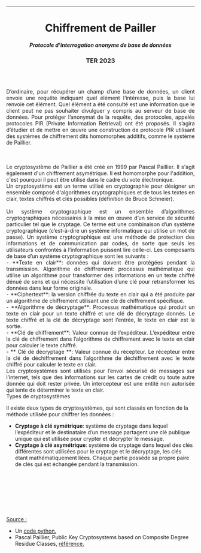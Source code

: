 ___
# <center> Chiffrement de Pailler 
#### <center> *Protocole d’interrogation anonyme de base de données*
### <center> TER 2023

<br>
<br>
<p align="justify"> D’ordinaire, pour récupérer un champ d’une base de données, un client envoie une requête indiquant quel élément l’intéresse, puis la base lui renvoie cet élément. Quel élément a été consulté est une information que le client peut ne pas souhaiter divulguer y compris au serveur de base de données.
Pour protéger l’anonymat de la requête, des protocoles, appelés protocoles PIR (Private Information Retrieval) ont été proposés. Il s’agira d’étudier et de mettre en œuvre une construction de protocole PIR utilisant des systèmes de chiffrement dits homomorphes additifs, comme le système de Paillier.
<br>
<br>
<br>

<p align="justify"> 
Le cryptosystème de Paillier a été créé en 1999 par Pascal Paillier. Il s'agit également d'un chiffrement asymétrique. Il est homomorphe pour l'addition, c'est pourquoi il peut être utilisé dans le cadre du vote électronique. 
<br>
Un cryptosystème est un terme utilisé en cryptographie pour désigner un ensemble composé d'algorithmes cryptographiques et de tous les textes en clair, textes chiffrés et clés possibles (définition de Bruce Schneier).
<br>
<br>
Un système cryptographique est un ensemble d’algorithmes cryptographiques nécessaires à la mise en œuvre d’un service de sécurité particulier tel que le cryptage. Ce terme est une combinaison d’un système cryptographique (c’est-à-dire un système informatique qui utilise un mot de passe). Un système cryptographique est une méthode de protection des informations et de communication par codes, de sorte que seuls les utilisateurs confrontés à l’information puissent lire celle-ci. Les composants de base d’un système cryptographique sont les suivants :
<br>
    - **Texte en clair**: données qui doivent être protégées pendant la transmission.
    Algorithme de chiffrement: processus mathématique qui utilise un algorithme pour transformer des informations en un texte chiffré dénué de sens et qui nécessite l’utilisation d’une clé pour retransformer les données dans leur forme originale.<br>
    - **Ciphertext**: la version chiffrée du texte en clair qui a été produite par un algorithme de chiffrement utilisant une clé de chiffrement spécifique.<br>
    - **Algorithme de décryptage**: Processus mathématique qui produit un texte en clair pour un texte chiffré et une clé de décryptage donnés. Le texte chiffré et la clé de décryptage sont l’entrée, le texte en clair est la sortie.<br>
    - **Clé de chiffrement**: Valeur connue de l’expéditeur. L’expéditeur entre la clé de chiffrement dans l’algorithme de chiffrement avec le texte en clair pour calculer le texte chiffré.<br>
    - ** Clé de décryptage **: Valeur connue du récepteur. Le récepteur entre la clé de déchiffrement dans l’algorithme de déchiffrement avec le texte chiffré pour calculer le texte en clair.
<br>
Les cryptosystèmes sont utilisés pour l’envoi sécurisé de messages sur l’internet, tels que des informations sur les cartes de crédit ou toute autre donnée qui doit rester privée. Un intercepteur est une entité non autorisée qui tente de déterminer le texte en clair.<br>
Types de cryptosystèmes<br>

Il existe deux types de cryptosystèmes, qui sont classés en fonction de la méthode utilisée pour chiffrer les données :
<br>
 - **Cryptage à clé symétrique**: système de cryptage dans lequel l’expéditeur et le destinataire d’un message partagent une clé publique unique qui est utilisée pour crypter et décrypter le message.<br>
 - **Cryptage à clé asymétrique**: système de cryptage dans lequel des clés différentes sont utilisées pour le cryptage et le décryptage, les clés étant mathématiquement liées. Chaque partie possède sa propre paire de clés qui est échangée pendant la transmission.
<br>
<br>
<br>
<br>
<br>
<br>



<u> Source :</u><br>
 - Un <a href=https://github.com/mikeivanov/paillier>code python.</a><br>
 - Pascal Paillier, Public Key Cryptosystems based on Composite Degree Residue Classes, <a href=https://www.lamsade.dauphine.fr/~litwin/cours98/Doc-cours-clouds/Pai99pai.pdf>référence.</a>



